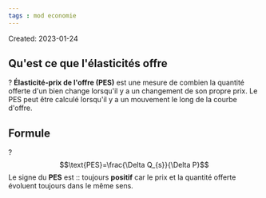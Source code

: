 ```yaml
---
tags : mod economie
---
```

Created: 2023-01-24

## Qu'est ce que l'élasticités offre
?
**Élasticité-prix de l'offre (PES)** est une mesure de combien la quantité offerte d'un bien change lorsqu'il y a un changement de son propre prix. Le PES peut être calculé lorsqu'il y a un mouvement le long de la courbe d'offre. 

## Formule 
?
$$\text{PES}=\frac{\Delta Q_{s}}{\Delta P}$$
Le signe du **PES** est :: toujours **positif** car le prix et la quantité offerte évoluent toujours dans le même sens.